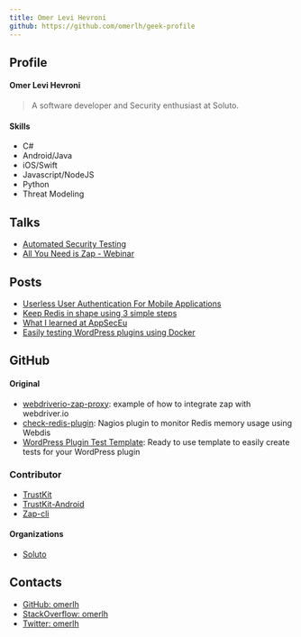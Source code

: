 ```yaml
---
title: Omer Levi Hevroni
github: https://github.com/omerlh/geek-profile
---
```


## Profile
#### Omer Levi Hevroni
> A software developer and Security enthusiast at Soluto. 

#### Skills
- C# 
- Android/Java
- iOS/Swift
- Javascript/NodeJS
- Python
- Threat Modeling

## Talks
- [Automated Security Testing](https://www.slideshare.net/SolutoTLV/automated-security-testing-74232725)
- [All You Need is Zap - Webinar](https://www.youtube.com/watch?v=AQX84p9NhqY)

## Posts
- [Userless User Authentication For Mobile Applications](https://blog.solutotlv.com/userless-mobile-authentication/?utm_source=omerlh)
- [Keep Redis in shape using 3 simple steps](https://blog.solutotlv.com/keep-redis-shape-3-simple-steps/?utm_source=omerlh)
- [What I learned at AppSecEu](https://blog.solutotlv.com/my-thoughts-appseceurope/?utm_source=omerlh)
- [Easily testing WordPress plugins using Docker](https://blog.solutotlv.com/testing-wordpress-plugins-easy/?utm_source=omerlh)

## GitHub

#### Original
- [webdriverio-zap-proxy](https://github.com/Soluto/webdriverio-zap-proxy): example of how to integrate zap with webdriver.io
- [check-redis-plugin](https://github.com/Soluto/check-redis-plugin): Nagios plugin to monitor Redis memory usage using Webdis
- [WordPress Plugin Test Template](https://github.com/Soluto/wordpress-plugin-tests-template): Ready to use template to easily create tests for your WordPress plugin

### Contributor
 - [TrustKit](https://github.com/datatheorem/TrustKit)
 - [TrustKit-Android](https://github.com/datatheorem/TrustKit-Android)
 - [Zap-cli](https://github.com/Grunny/zap-cli/graphs/contributors)

#### Organizations
- [Soluto](https://github.com/soluto)

## Contacts
- [GitHub: omerlh](https://github.com/omerlh)
- [StackOverflow: omerlh](https://stackoverflow.com/users/4792970/omer-levi-hevroni)
- [Twitter: omerlh](https://twitter.com/omerlh)
